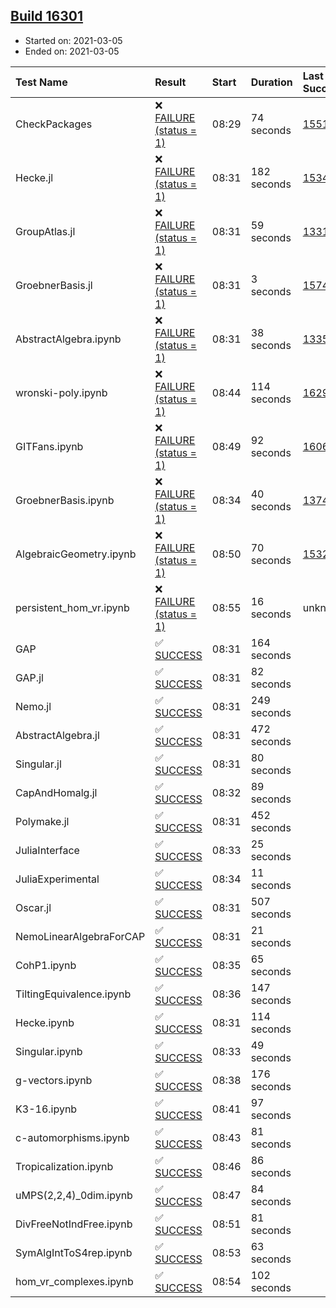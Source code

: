 ## [Build 16301](https://oscarci.mathematik.uni-kl.de/job/oscar/16301/)

* Started on: 2021-03-05
* Ended on: 2021-03-05

| Test Name    | Result | Start | Duration | Last Success | First Failure |
|:-------------|:-------|:------|:---------|:-------------|:--------------|
| CheckPackages | ❌ [FAILURE (status = 1)](https://oscarci.mathematik.uni-kl.de/job/oscar/16301/artifact/logs/build-16301/CheckPackages.log) | 08:29 | 74 seconds | [15514](https://oscarci.mathematik.uni-kl.de/job/oscar/15514/) | [15515](https://oscarci.mathematik.uni-kl.de/job/oscar/15515/) |
| Hecke.jl | ❌ [FAILURE (status = 1)](https://oscarci.mathematik.uni-kl.de/job/oscar/16301/artifact/logs/build-16301/Hecke.jl.log) | 08:31 | 182 seconds | [15344](https://oscarci.mathematik.uni-kl.de/job/oscar/15344/) | [15348](https://oscarci.mathematik.uni-kl.de/job/oscar/15348/) |
| GroupAtlas.jl | ❌ [FAILURE (status = 1)](https://oscarci.mathematik.uni-kl.de/job/oscar/16301/artifact/logs/build-16301/GroupAtlas.jl.log) | 08:31 | 59 seconds | [13311](https://oscarci.mathematik.uni-kl.de/job/oscar/13311/) | [13312](https://oscarci.mathematik.uni-kl.de/job/oscar/13312/) |
| GroebnerBasis.jl | ❌ [FAILURE (status = 1)](https://oscarci.mathematik.uni-kl.de/job/oscar/16301/artifact/logs/build-16301/GroebnerBasis.jl.log) | 08:31 | 3 seconds | [15745](https://oscarci.mathematik.uni-kl.de/job/oscar/15745/) | [15746](https://oscarci.mathematik.uni-kl.de/job/oscar/15746/) |
| AbstractAlgebra.ipynb | ❌ [FAILURE (status = 1)](https://oscarci.mathematik.uni-kl.de/job/oscar/16301/artifact/logs/build-16301/AbstractAlgebra.ipynb.log) | 08:31 | 38 seconds | [13355](https://oscarci.mathematik.uni-kl.de/job/oscar/13355/) | [13356](https://oscarci.mathematik.uni-kl.de/job/oscar/13356/) |
| wronski-poly.ipynb | ❌ [FAILURE (status = 1)](https://oscarci.mathematik.uni-kl.de/job/oscar/16301/artifact/logs/build-16301/wronski-poly.ipynb.log) | 08:44 | 114 seconds | [16298](https://oscarci.mathematik.uni-kl.de/job/oscar/16298/) | [16299](https://oscarci.mathematik.uni-kl.de/job/oscar/16299/) |
| GITFans.ipynb | ❌ [FAILURE (status = 1)](https://oscarci.mathematik.uni-kl.de/job/oscar/16301/artifact/logs/build-16301/GITFans.ipynb.log) | 08:49 | 92 seconds | [16068](https://oscarci.mathematik.uni-kl.de/job/oscar/16068/) | [16069](https://oscarci.mathematik.uni-kl.de/job/oscar/16069/) |
| GroebnerBasis.ipynb | ❌ [FAILURE (status = 1)](https://oscarci.mathematik.uni-kl.de/job/oscar/16301/artifact/logs/build-16301/GroebnerBasis.ipynb.log) | 08:34 | 40 seconds | [13748](https://oscarci.mathematik.uni-kl.de/job/oscar/13748/) | [13749](https://oscarci.mathematik.uni-kl.de/job/oscar/13749/) |
| AlgebraicGeometry.ipynb | ❌ [FAILURE (status = 1)](https://oscarci.mathematik.uni-kl.de/job/oscar/16301/artifact/logs/build-16301/AlgebraicGeometry.ipynb.log) | 08:50 | 70 seconds | [15322](https://oscarci.mathematik.uni-kl.de/job/oscar/15322/) | [15323](https://oscarci.mathematik.uni-kl.de/job/oscar/15323/) |
| persistent_hom_vr.ipynb | ❌ [FAILURE (status = 1)](https://oscarci.mathematik.uni-kl.de/job/oscar/16301/artifact/logs/build-16301/persistent_hom_vr.ipynb.log) | 08:55 | 16 seconds | unknown | unknown |
| GAP | ✅ [SUCCESS](https://oscarci.mathematik.uni-kl.de/job/oscar/16301/artifact/logs/build-16301/GAP.log) | 08:31 | 164 seconds |  |  |
| GAP.jl | ✅ [SUCCESS](https://oscarci.mathematik.uni-kl.de/job/oscar/16301/artifact/logs/build-16301/GAP.jl.log) | 08:31 | 82 seconds |  |  |
| Nemo.jl | ✅ [SUCCESS](https://oscarci.mathematik.uni-kl.de/job/oscar/16301/artifact/logs/build-16301/Nemo.jl.log) | 08:31 | 249 seconds |  |  |
| AbstractAlgebra.jl | ✅ [SUCCESS](https://oscarci.mathematik.uni-kl.de/job/oscar/16301/artifact/logs/build-16301/AbstractAlgebra.jl.log) | 08:31 | 472 seconds |  |  |
| Singular.jl | ✅ [SUCCESS](https://oscarci.mathematik.uni-kl.de/job/oscar/16301/artifact/logs/build-16301/Singular.jl.log) | 08:31 | 80 seconds |  |  |
| CapAndHomalg.jl | ✅ [SUCCESS](https://oscarci.mathematik.uni-kl.de/job/oscar/16301/artifact/logs/build-16301/CapAndHomalg.jl.log) | 08:32 | 89 seconds |  |  |
| Polymake.jl | ✅ [SUCCESS](https://oscarci.mathematik.uni-kl.de/job/oscar/16301/artifact/logs/build-16301/Polymake.jl.log) | 08:31 | 452 seconds |  |  |
| JuliaInterface | ✅ [SUCCESS](https://oscarci.mathematik.uni-kl.de/job/oscar/16301/artifact/logs/build-16301/JuliaInterface.log) | 08:33 | 25 seconds |  |  |
| JuliaExperimental | ✅ [SUCCESS](https://oscarci.mathematik.uni-kl.de/job/oscar/16301/artifact/logs/build-16301/JuliaExperimental.log) | 08:34 | 11 seconds |  |  |
| Oscar.jl | ✅ [SUCCESS](https://oscarci.mathematik.uni-kl.de/job/oscar/16301/artifact/logs/build-16301/Oscar.jl.log) | 08:31 | 507 seconds |  |  |
| NemoLinearAlgebraForCAP | ✅ [SUCCESS](https://oscarci.mathematik.uni-kl.de/job/oscar/16301/artifact/logs/build-16301/NemoLinearAlgebraForCAP.log) | 08:31 | 21 seconds |  |  |
| CohP1.ipynb | ✅ [SUCCESS](https://oscarci.mathematik.uni-kl.de/job/oscar/16301/artifact/logs/build-16301/CohP1.ipynb.log) | 08:35 | 65 seconds |  |  |
| TiltingEquivalence.ipynb | ✅ [SUCCESS](https://oscarci.mathematik.uni-kl.de/job/oscar/16301/artifact/logs/build-16301/TiltingEquivalence.ipynb.log) | 08:36 | 147 seconds |  |  |
| Hecke.ipynb | ✅ [SUCCESS](https://oscarci.mathematik.uni-kl.de/job/oscar/16301/artifact/logs/build-16301/Hecke.ipynb.log) | 08:31 | 114 seconds |  |  |
| Singular.ipynb | ✅ [SUCCESS](https://oscarci.mathematik.uni-kl.de/job/oscar/16301/artifact/logs/build-16301/Singular.ipynb.log) | 08:33 | 49 seconds |  |  |
| g-vectors.ipynb | ✅ [SUCCESS](https://oscarci.mathematik.uni-kl.de/job/oscar/16301/artifact/logs/build-16301/g-vectors.ipynb.log) | 08:38 | 176 seconds |  |  |
| K3-16.ipynb | ✅ [SUCCESS](https://oscarci.mathematik.uni-kl.de/job/oscar/16301/artifact/logs/build-16301/K3-16.ipynb.log) | 08:41 | 97 seconds |  |  |
| c-automorphisms.ipynb | ✅ [SUCCESS](https://oscarci.mathematik.uni-kl.de/job/oscar/16301/artifact/logs/build-16301/c-automorphisms.ipynb.log) | 08:43 | 81 seconds |  |  |
| Tropicalization.ipynb | ✅ [SUCCESS](https://oscarci.mathematik.uni-kl.de/job/oscar/16301/artifact/logs/build-16301/Tropicalization.ipynb.log) | 08:46 | 86 seconds |  |  |
| uMPS(2,2,4)_0dim.ipynb | ✅ [SUCCESS](https://oscarci.mathematik.uni-kl.de/job/oscar/16301/artifact/logs/build-16301/uMPS-2-2-4-_0dim.ipynb.log) | 08:47 | 84 seconds |  |  |
| DivFreeNotIndFree.ipynb | ✅ [SUCCESS](https://oscarci.mathematik.uni-kl.de/job/oscar/16301/artifact/logs/build-16301/DivFreeNotIndFree.ipynb.log) | 08:51 | 81 seconds |  |  |
| SymAlgIntToS4rep.ipynb | ✅ [SUCCESS](https://oscarci.mathematik.uni-kl.de/job/oscar/16301/artifact/logs/build-16301/SymAlgIntToS4rep.ipynb.log) | 08:53 | 63 seconds |  |  |
| hom_vr_complexes.ipynb | ✅ [SUCCESS](https://oscarci.mathematik.uni-kl.de/job/oscar/16301/artifact/logs/build-16301/hom_vr_complexes.ipynb.log) | 08:54 | 102 seconds |  |  |
